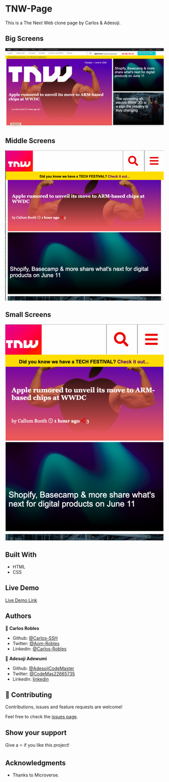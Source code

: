 # TNW-Page
This is a The Next Web clone page by Carlos &amp; Adesoji.

## Big Screens 
![screenshot](./big.png)

## Middle Screens 
![screenshot](./middle.png)

## Small Screens 
![screenshot](./small.png)

## Built With

- HTML
- CSS

## Live Demo

[Live Demo Link](https://rawcdn.githack.com/carlos-ssh/tnw-page/ba66a8751218c795337d42113428ab598d441147/index.html)



## Authors

👤 **Carlos Robles**

- Github: [@Carlos-SSH](https://github.com/carlos-ssh)
- Twitter: [@Aom-Robles](https://twitter.com/AomRobles)
- Linkedin: [@Carlos-Robles](https://linkedin.com/carlosfloresrobles)

👤 **Adesoji Adewumi**

- Github: [@AdesojiCodeMaster](https://github.com/)
- Twitter: [@CodeMas22665735](https://twitter.com/)
- Linkedin: [linkedin](https://www.linkedin.com/in/adesoji-adewumi-7752aba5)

## 🤝 Contributing

Contributions, issues and feature requests are welcome!

Feel free to check the [issues page](issues/).

## Show your support

Give a ⭐️ if you like this project!

## Acknowledgments

- Thanks to Microverse.

